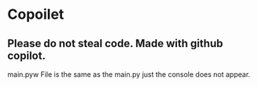 ﻿# Copoilet
Please do not steal code.
Made with github copilot.
-------------------------
main.pyw File is the same as the main.py just the console does not appear.
